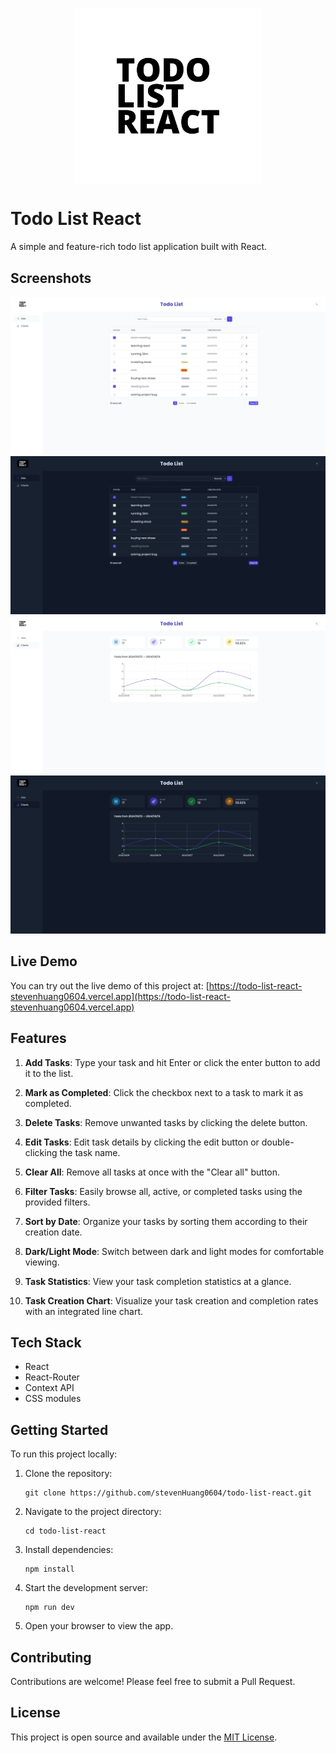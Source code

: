 <p align='center'>
  <a href='https://todo-list-react-stevenhuang0604.vercel.app' target='_blank'>
    <img src="./public/todo-list-react-light.png" width="300"  align="center"/>
  </a>
</p>

# Todo List React

A simple and feature-rich todo list application built with React.

## Screenshots

![Lists light](./public/lists-light.jpeg)
![Lists dark](./public/lists-dark.jpeg)
![Charts light](./public/charts-light.jpeg)
![Charts dark](./public/charts-dark.jpeg)

## Live Demo

You can try out the live demo of this project at: [https://todo-list-react-stevenhuang0604.vercel.app](https://todo-list-react-stevenhuang0604.vercel.app)

## Features

1. **Add Tasks**: Type your task and hit Enter or click the enter button to add it to the list.

2. **Mark as Completed**: Click the checkbox next to a task to mark it as completed.

3. **Delete Tasks**: Remove unwanted tasks by clicking the delete button.

4. **Edit Tasks**: Edit task details by clicking the edit button or double-clicking the task name.

5. **Clear All**: Remove all tasks at once with the "Clear all" button.

6. **Filter Tasks**: Easily browse all, active, or completed tasks using the provided filters.

7. **Sort by Date**: Organize your tasks by sorting them according to their creation date.

8. **Dark/Light Mode**: Switch between dark and light modes for comfortable viewing.

9. **Task Statistics**: View your task completion statistics at a glance.

10. **Task Creation Chart**: Visualize your task creation and completion rates with an integrated line chart.

## Tech Stack

- React
- React-Router
- Context API
- CSS modules

## Getting Started

To run this project locally:

1. Clone the repository:

   ```
   git clone https://github.com/stevenHuang0604/todo-list-react.git
   ```

2. Navigate to the project directory:

   ```
   cd todo-list-react
   ```

3. Install dependencies:

   ```
   npm install
   ```

4. Start the development server:

   ```
   npm run dev
   ```

5. Open your browser to view the app.

## Contributing

Contributions are welcome! Please feel free to submit a Pull Request.

## License

This project is open source and available under the [MIT License](LICENSE).

